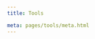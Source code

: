 ```yaml
---
title: Tools

meta: pages/tools/meta.html
---
```


<section id="tools">
    <script>
        genWeb(
            "../images/tools/terminal-preview.png",
            "https://tools.bscit.dev/pages/terminal2/",
            "Conch",
            `<p class="muted">Small experimental web app. Created to learn more about programming language parsing and execution.</p>`
        );
    </script>
    <script>
        genWebApp(
            "../images/tools/buckshot-counter-preview.png",
            "https://tmaster-terrarian.github.io/buckshot-counter/",
            "https://github.com/tmaster-terrarian/BuckshotCounter.NET/releases",
            "Buckshot Counter",
            `<p class="muted">A bare-bones tool to keep track of the shell count in a round of Buckshot Roulette.</p>`
        );
    </script>
</section>
